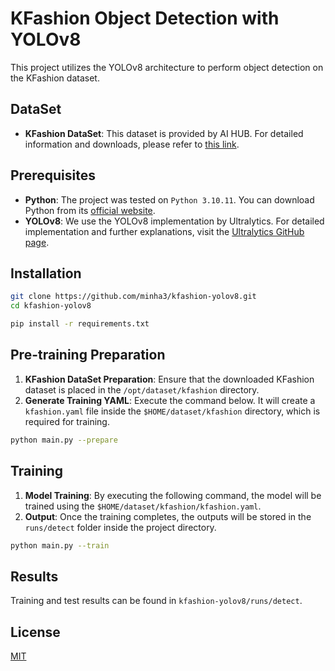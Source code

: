 # KFashion Object Detection with YOLOv8

This project utilizes the YOLOv8 architecture to perform object detection on the KFashion dataset.

## DataSet

- **KFashion DataSet**: This dataset is provided by AI HUB. For detailed information and downloads, please refer to [this link](https://aihub.or.kr/aihubdata/data/view.do?currMenu=115&topMenu=100&aihubDataSe=realm&dataSetSn=51).

## Prerequisites

- **Python**: The project was tested on `Python 3.10.11`. You can download Python from its [official website](https://www.python.org/downloads/).
- **YOLOv8**: We use the YOLOv8 implementation by Ultralytics. For detailed implementation and further explanations, visit the [Ultralytics GitHub page](https://github.com/ultralytics/ultralytics).

## Installation

```bash
git clone https://github.com/minha3/kfashion-yolov8.git
cd kfashion-yolov8

pip install -r requirements.txt
```

## Pre-training Preparation

1. **KFashion DataSet Preparation**: Ensure that the downloaded KFashion dataset is placed in the `/opt/dataset/kfashion` directory.
2. **Generate Training YAML**: Execute the command below. It will create a `kfashion.yaml` file inside the `$HOME/dataset/kfashion` directory, which is required for training.

```bash
python main.py --prepare
```

## Training

1. **Model Training**: By executing the following command, the model will be trained using the `$HOME/dataset/kfashion/kfashion.yaml`.
2. **Output**: Once the training completes, the outputs will be stored in the `runs/detect` folder inside the project directory.

```bash
python main.py --train
```

## Results

Training and test results can be found in `kfashion-yolov8/runs/detect`.

## License
[MIT](LICENSE)
